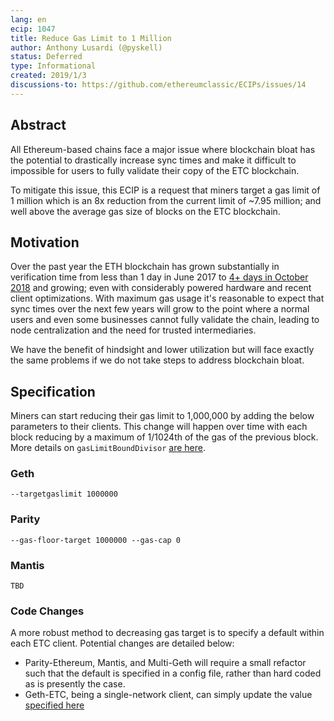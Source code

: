 ```yaml
---
lang: en
ecip: 1047
title: Reduce Gas Limit to 1 Million
author: Anthony Lusardi (@pyskell)
status: Deferred
type: Informational
created: 2019/1/3
discussions-to: https://github.com/ethereumclassic/ECIPs/issues/14
---
```

    
## Abstract

All Ethereum-based chains face a major issue where blockchain bloat has the potential to drastically increase sync times and make it difficult to impossible for users to fully validate their copy of the ETC blockchain.

To mitigate this issue, this ECIP is a request that miners target a gas limit of 1 million which is an 8x reduction from the current limit of ~7.95 million; and well above the average gas size of blocks on the ETC blockchain.

## Motivation

Over the past year the ETH blockchain has grown substantially in verification time from less than 1 day in June 2017 to [4+ days in October 2018](https://twitter.com/lopp/status/1056533134760656898) and growing; even with considerably powered hardware and recent client optimizations. With maximum gas usage it's reasonable to expect that sync times over the next few years will grow to the point where a normal users and even some businesses cannot fully validate the chain, leading to node centralization and the need for trusted intermediaries. 

We have the benefit of hindsight and lower utilization but will face exactly the same problems if we do not take steps to address blockchain bloat.

## Specification

Miners can start reducing their gas limit to 1,000,000 by adding the below parameters to their clients. This change will happen over time with each block reducing by a maximum of 1/1024th of the gas of the previous block. More details on `gasLimitBoundDivisor` [are here](https://wiki.parity.io/Chain-specification).

### Geth
`--targetgaslimit 1000000`

### Parity
`--gas-floor-target 1000000 --gas-cap 0`

### Mantis
`TBD`

### Code Changes
A more robust method to decreasing gas target is to specify a default within each ETC client. Potential changes are detailed below:

- Parity-Ethereum, Mantis, and Multi-Geth will require a small refactor such that the default is specified in a config file, rather than hard coded as is presently the case.
- Geth-ETC, being a single-network client, can simply update the value [specified here](https://github.com/ethereumclassic/go-ethereum/blob/1a8b71b8f3e03775303182df7f446a93234ef89c/core/block_validator.go#L37)
